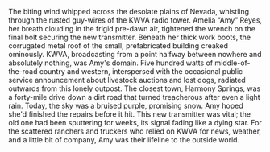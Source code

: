 The biting wind whipped across the desolate plains of Nevada, whistling through the rusted guy-wires of the KWVA radio tower.  Amelia “Amy” Reyes, her breath clouding in the frigid pre-dawn air, tightened the wrench on the final bolt securing the new transmitter.  Beneath her thick work boots, the corrugated metal roof of the small, prefabricated building creaked ominously.  KWVA, broadcasting from a point halfway between nowhere and absolutely nothing, was Amy's domain.  Five hundred watts of middle-of-the-road country and western, interspersed with the occasional public service announcement about livestock auctions and lost dogs, radiated outwards from this lonely outpost.  The closest town, Harmony Springs, was a forty-mile drive down a dirt road that turned treacherous after even a light rain.  Today, the sky was a bruised purple, promising snow.  Amy hoped she'd finished the repairs before it hit. This new transmitter was vital; the old one had been sputtering for weeks, its signal fading like a dying star.  For the scattered ranchers and truckers who relied on KWVA for news, weather, and a little bit of company, Amy was their lifeline to the outside world.
